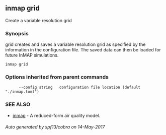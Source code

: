 ## inmap grid

Create a variable resolution grid

### Synopsis


grid creates and saves a variable resolution grid as specified by the
	information in the configuration file. The saved data can then be loaded
	for future InMAP simulations.

```
inmap grid
```

### Options inherited from parent commands

```
      --config string   configuration file location (default "./inmap.toml")
```

### SEE ALSO
* [inmap](inmap.md)	 - A reduced-form air quality model.

###### Auto generated by spf13/cobra on 14-May-2017

